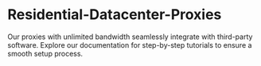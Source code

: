 # Residential-Datacenter-Proxies
Our proxies with unlimited bandwidth seamlessly integrate with third-party software. Explore our documentation for step-by-step tutorials to ensure a smooth setup process.
